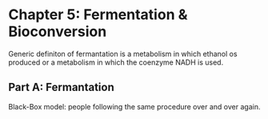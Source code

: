 # Chapter 5: Fermentation & Bioconversion

Generic definiton of fermantation is a metabolism in which ethanol os produced or a metabolism in which the coenzyme NADH is used.

## Part A: Fermantation

Black-Box model: people following the same procedure over and over again.
